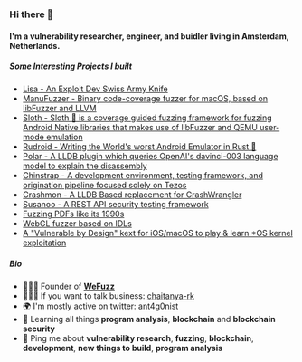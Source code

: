 ### Hi there 👋

#### I'm a vulnerability researcher, engineer, and buidler living in Amsterdam, Netherlands.

##### Some Interesting Projects I built

- [Lisa - An Exploit Dev Swiss Army Knife](https://github.com/ant4g0nist/lisa.py)
- [ManuFuzzer - Binary code-coverage fuzzer for macOS, based on libFuzzer and LLVM](https://github.com/ant4g0nist/ManuFuzzer)
- [Sloth - Sloth 🦥 is a coverage guided fuzzing framework for fuzzing Android Native libraries that makes use of libFuzzer and QEMU user-mode emulation](https://github.com/ant4g0nist/Sloth)
- [Rudroid - Writing the World's worst Android Emulator in Rust 🦀](https://github.com/ant4g0nist/Rudroid)
- [Polar - A LLDB plugin which queries OpenAI's davinci-003 language model to explain the disassembly](https://github.com/ant4g0nist/Polar)
- [Chinstrap - A development environment, testing framework, and origination pipeline focused solely on Tezos](https://github.com/ant4g0nist/chinstrap)
- [Crashmon - A LLDB Based replacement for CrashWrangler](https://github.com/ant4g0nist/crashmon)
- [Susanoo - A REST API security testing framework](https://github.com/ant4g0nist/Susanoo)
- [Fuzzing PDFs like its 1990s](https://github.com/ant4g0nist/fuzzing-pdfs-like-its-1990s)
- [WebGL fuzzer based on IDLs](https://github.com/ant4g0nist/webgl-fuzzer)
- [A "Vulnerable by Design" kext for iOS/macOS to play & learn *OS kernel exploitation](https://github.com/ant4g0nist/Vulnerable-Kext)

##### Bio

- 👨🏻‍🎨 Founder of [**WeFuzz**](https://wefuzz.io)
- 🧑🏻‍💼 If you want to talk business: [chaitanya-rk](https://www.linkedin.com/in/chaitanya-rk)
- 🌍 I'm mostly active on twitter: [ant4g0nist](https://twitter.com/ant4g0nist)
- 🌱 Learning all things **program analysis**, **blockchain** and **blockchain security**
- 💬 Ping me about **vulnerability research**, **fuzzing**, **blockchain**, **development**, **new things to build**, **program analysis**
